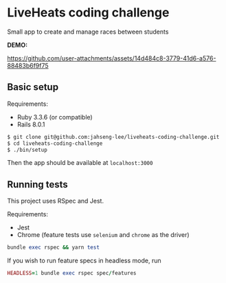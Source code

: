 # LiveHeats coding challenge

Small app to create and manage races between students

**DEMO:**

https://github.com/user-attachments/assets/14d484c8-3779-41d6-a576-88483b6f9f75

## Basic setup

Requirements:

* Ruby 3.3.6 (or compatible)
* Rails 8.0.1

```bash
$ git clone git@github.com:jahseng-lee/liveheats-coding-challenge.git
$ cd liveheats-coding-challenge
$ ./bin/setup
```

Then the app should be available at `localhost:3000`

## Running tests

This project uses RSpec and Jest.

Requirements:
* Jest
* Chrome (feature tests use `selenium` and `chrome` as the driver)

```ruby
bundle exec rspec && yarn test
```

If you wish to run feature specs in headless mode, run
```ruby
HEADLESS=1 bundle exec rspec spec/features
```
